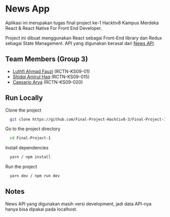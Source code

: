 
# News App

Aplikasi ini merupakan tugas final project ke-1 Hacktiv8 Kampus Merdeka React & React Native For Front End Developer. 

Project ini dibuat menggunakan React sebagai Front-End library dan Redux sebagai State Management. API yang digunakan berasal dari [News API](https://newsapi.org/).
## Team Members (Group 3)

- [Luthfi Ahmad Fauzi](https://github.com/luthfiahmdf) (RCTN-KS09-01)
- [Shidqi Amirul Haq](https://github.com/shidqi29) (RCTN-KS09-015)
- [Caesario Arya](https://github.com/Trenchkid0) (RCTN-KS09-020)


## Run Locally

Clone the project

```bash
  git clone https://github.com/Final-Project-Hacktiv8-3/Final-Project-1
```

Go to the project directory

```bash
  cd Final-Project-1
```

Install dependencies

```bash
  yarn / npm install
```

Run the project

```bash
  yarn dev / npm run dev
```


## Notes

News API yang digunakan masih versi development, jadi data API-nya hanya bisa dipakai pada localhost.
